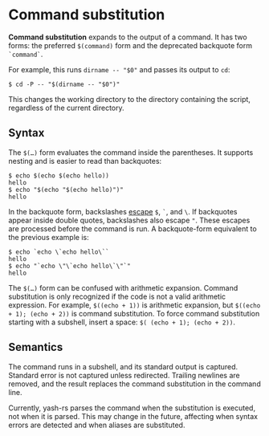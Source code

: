# Command substitution

**Command substitution** expands to the output of a command. It has two forms: the preferred `$(command)` form and the deprecated backquote form `` `command` ``.

For example, this runs `dirname -- "$0"` and passes its output to `cd`:

```shell
$ cd -P -- "$(dirname -- "$0")"
```

This changes the working directory to the directory containing the script, regardless of the current directory.

## Syntax

The `$(…)` form evaluates the command inside the parentheses. It supports nesting and is easier to read than backquotes:

```shell
$ echo $(echo $(echo hello))
hello
$ echo "$(echo "$(echo hello)")"
hello
```

In the backquote form, backslashes [escape](quoting.md#backslash) `$`, `` ` ``, and `\`. If backquotes appear inside double quotes, backslashes also escape `"`. These escapes are processed before the command is run. A backquote-form equivalent to the previous example is:

```shell
$ echo `echo \`echo hello\``
hello
$ echo "`echo \"\`echo hello\`\"`"
hello
```

The `$(…)` form can be confused with arithmetic expansion. Command substitution is only recognized if the code is not a valid arithmetic expression. For example, `$((echo + 1))` is arithmetic expansion, but `$((echo + 1); (echo + 2))` is command substitution. To force command substitution starting with a subshell, insert a space: `$( (echo + 1); (echo + 2))`.

## Semantics

The command runs in a subshell, and its standard output is captured. Standard error is not captured unless redirected. Trailing newlines are removed, and the result replaces the command substitution in the command line.

Currently, yash-rs parses the command when the substitution is executed, not when it is parsed. This may change in the future, affecting when syntax errors are detected and when aliases are substituted.
